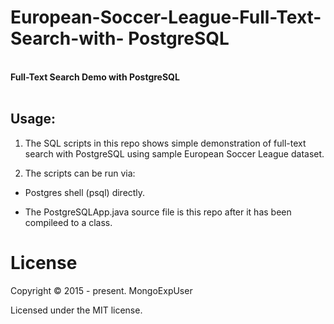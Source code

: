 # European-Soccer-League-Full-Text-Search-with- PostgreSQL

<br>
<strong>
Full-Text Search Demo with PostgreSQL
</strong>
<br><br>


## Usage:

1) The  SQL scripts in this repo shows simple demonstration of full-text search with PostgreSQL using sample European Soccer League dataset.

2) The scripts can be run via:

  - Postgres shell (psql) directly.
                                                                                                                                                 
  - The PostgreSQLApp.java source file is this repo after it has been compileed to a class. 
                                                                                                                                                 

# License

Copyright © 2015 - present. MongoExpUser

Licensed under the MIT license.
